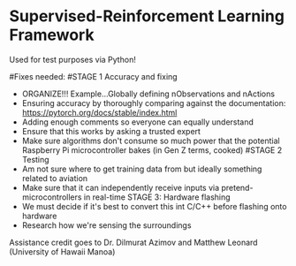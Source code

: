 # Supervised-Reinforcement Learning Framework
Used for test purposes via Python!

#Fixes needed:
#STAGE 1
Accuracy and fixing
- ORGANIZE!!! Example...Globally defining nObservations and nActions
- Ensuring accuracy by thoroughly comparing against the documentation: https://pytorch.org/docs/stable/index.html
- Adding enough comments so everyone can equally understand
- Ensure that this works by asking a trusted expert
- Make sure algorithms don't consume so much power that the potential Raspberry Pi microcontroller bakes (in Gen Z terms, cooked)
#STAGE 2
Testing
- Am not sure where to get training data from but ideally something related to aviation
- Make sure that it can independently receive inputs via pretend-microcontrollers in real-time
STAGE 3: Hardware flashing
- We must decide if it's best to convert this int C/C++ before flashing onto hardware
- Research how we're sensing the surroundings


Assistance credit goes to Dr. Dilmurat Azimov and Matthew Leonard (University of Hawaii Manoa)
